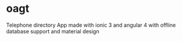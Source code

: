 # oagt
Telephone directory App made with ionic 3 and angular 4 with offline database support and material design
